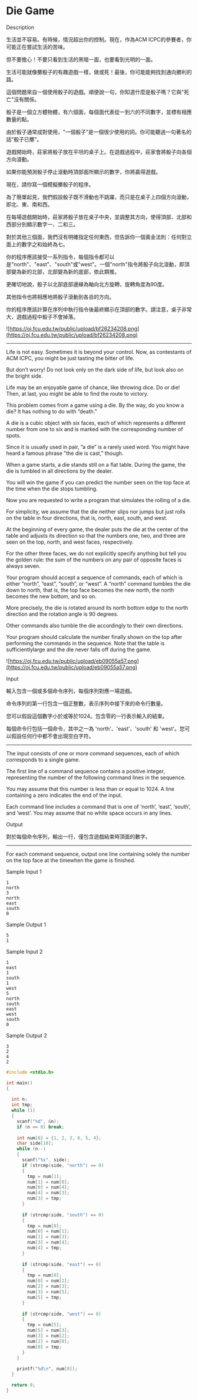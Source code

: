 # Die Game

Description

生活並不容易。有時候，情況超出你的控制。現在，作為ACM ICPC的參賽者，你可能正在嘗試生活的苦味。

但不要擔心！不要只看到生活的黑暗一面，也要看到光明的一面。

生活可能就像擲骰子的有趣遊戲一樣，做或死！最後，你可能能夠找到通向勝利的路。

這個問題來自一個使用骰子的遊戲。順便說一句，你知道什麼是骰子嗎？它與"死亡"沒有關係。

骰子是一個立方體物體，有六個面，每個面代表從一到六的不同數字，並標有相應數量的點。

由於骰子通常成對使用，"一個骰子"是一個很少使用的詞。你可能聽過一句著名的話"骰子已擲"。

遊戲開始時，莊家將骰子放在平坦的桌子上。在遊戲過程中，莊家會將骰子向各個方向滾動。

如果你能預測骰子停止滾動時頂部面所顯示的數字，你將贏得遊戲。

現在，請你寫一個模擬擲骰子的程序。

為了簡單起見，我們假設骰子既不滑動也不跳躍，而只是在桌子上四個方向滾動，即北、東、南和西。

在每場遊戲開始時，莊家將骰子放在桌子中央，並調整其方向，使得頂部、北部和西部分別顯示數字一、二和三。

對於其他三個面，我們沒有明確指定任何東西，但告訴你一個黃金法則：任何對立面上的數字之和始終為七。

你的程序應該接受一系列指令，每個指令都可以是"north"、"east"、"south"或"west"。一個"north"指令將骰子向北滾動，即頂部變為新的北部，北部變為新的底部，依此類推。

更確切地說，骰子以北部底部邊緣為軸向北方旋轉，旋轉角度為90度。

其他指令也將相應地將骰子滾動到各自的方向。

你的程序應該計算在序列中執行指令後最終顯示在頂部的數字。請注意，桌子非常大，遊戲過程中骰子不會掉落。

![https://oj.fcu.edu.tw/public/upload/bf26234208.png](https://oj.fcu.edu.tw/public/upload/bf26234208.png)

- ------------------------------------------------------------------------------

Life is not easy. Sometimes it is beyond your control. Now, as contestants of ACM ICPC, you might be just tasting the bitter of life.

But don’t worry! Do not look only on the dark side of life, but look also on the bright side.

Life may be an enjoyable game of chance, like throwing dice. Do or die! Then, at last, you might be able to find the route to victory.

This problem comes from a game using a die. By the way, do you know a die? It has nothing to do with ”death.”

A die is a cubic object with six faces, each of which represents a different number from one to six and is marked with the corresponding number of spots.

Since it is usually used in pair, ”a die” is a rarely used word. You might have heard a famous phrase ”the die is cast,” though.

When a game starts, a die stands still on a flat table. During the game, the die is tumbled in all directions by the dealer.

You will win the game if you can predict the number seen on the top face at the time when the die stops tumbling.

Now you are requested to write a program that simulates the rolling of a die.

For simplicity, we assume that the die neither slips nor jumps but just rolls on the table in four directions, that is, north, east, south, and west.

At the beginning of every game, the dealer puts the die at the center of the table and adjusts its direction so that the numbers one, two, and three are seen on the top, north, and west faces, respectively.

For the other three faces, we do not explicitly specify anything but tell you the golden rule: the sum of the numbers on any pair of opposite faces is always seven.

Your program should accept a sequence of commands, each of which is either “north”, “east”, “south”, or “west”. A “north” command tumbles the die down to north, that is, the top face becomes the new north, the north becomes the new bottom, and so on.

More precisely, the die is rotated around its north bottom edge to the north direction and the rotation angle is 90 degrees.

Other commands also tumble the die accordingly to their own directions.

Your program should calculate the number finally shown on the top after performing the commands in the sequence. Note that the table is sufficientlylarge and the die never falls off during the game.

![https://oj.fcu.edu.tw/public/upload/eb09055a57.png](https://oj.fcu.edu.tw/public/upload/eb09055a57.png)

Input

輸入包含一個或多個命令序列，每個序列對應一場遊戲。

命令序列的第一行包含一個正整數，表示序列中接下來的命令行數量。

您可以假設這個數字小於或等於1024。包含零的一行表示輸入的結束。

每個命令行包括一個命令，其中之一為 'north'、'east'、'south' 和 'west'。您可以假設任何行中都不會出現空白字符。

- ------------------------------------------------------------------------------

The input consists of one or more command sequences, each of which corresponds to a single game.

The first line of a command sequence contains a positive integer, representing the number of the following command lines in the sequence.

You may assume that this number is less than or equal to 1024. A line containing a zero indicates the end of the input.

Each command line includes a command that is one of ‘north’, ‘east’, ‘south’, and ‘west’. You may assume that no white space occurs in any lines.

Output

對於每個命令序列，輸出一行，僅包含遊戲結束時頂面的數字。

- ------------------------------------------------------------------------------

For each command sequence, output one line containing solely the number on the top face at the timewhen the game is finished.

Sample Input 1

```
1
north
3
north
east
south
0

```

Sample Output 1

```
5
1
```

Sample Input 2

```
1
east
1
south
1
west
5
north
south
east
west
south
0

```

Sample Output 2

```
3
2
4
2
```

```c
#include <stdio.h>

int main()
{
  
  int n;
  int tmp;
  while (1)
  {
    scanf("%d", &n);
    if (n == 0) break;
    
    int num[6] = {1, 2, 3, 6, 5, 4};
    char side[10];
    while (n--)
    {
      scanf("%s", side);
      if (strcmp(side, "north") == 0)
      {
        tmp = num[1];
        num[1] = num[0];
        num[0] = num[4];
        num[4] = num[3];
        num[3] = tmp;
      }
      
      if (strcmp(side, "south") == 0)
      {
        tmp = num[0];
        num[0] = num[1];
        num[1] = num[3];
        num[3] = num[4];
        num[4] = tmp;
      }
      
      if (strcmp(side, "east") == 0)
      {
        tmp = num[0];
        num[0] = num[2];
        num[2] = num[3];
        num[3] = num[5];
        num[5] = tmp;
      }
      
      if (strcmp(side, "west") == 0)
      {
        tmp = num[5];
        num[5] = num[3];
        num[3] = num[2];
        num[2] = num[0];
        num[0] = tmp;
      }
    }
    
    printf("%d\n", num[0]);
  }

  return 0;
}

```